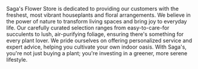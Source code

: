 Saga's Flower Store is dedicated to providing our customers with the freshest, most vibrant houseplants and floral arrangements. We believe in the power of nature to transform living spaces and bring joy to everyday life. Our carefully curated selection ranges from easy-to-care-for succulents to lush, air-purifying foliage, ensuring there's something for every plant lover. We pride ourselves on offering personalized service and expert advice, helping you cultivate your own indoor oasis. With Saga's, you're not just buying a plant; you're investing in a greener, more serene lifestyle.
